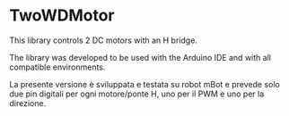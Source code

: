 # TwoWDMotor
This library controls 2 DC motors with an H bridge.

The library was developed to be used with the Arduino IDE and with all compatible environments.

La presente versione è sviluppata e testata su robot mBot e prevede solo due pin digitali per ogni motore/ponte H, uno per il PWM e uno per la direzione.
